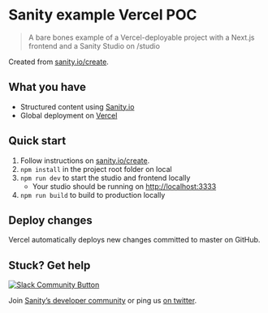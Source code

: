 # Sanity example Vercel POC

> A bare bones example of a Vercel-deployable project with a Next.js frontend and a Sanity Studio on /studio

Created from [sanity.io/create](https://www.sanity.io/create/?template=sanity-io%2Fsanity-template-vercel-poc).

## What you have

- Structured content using [Sanity.io](https://www.sanity.io)
- Global deployment on [Vercel](https://vercel.sh)

## Quick start

1. Follow instructions on [sanity.io/create](https://www.sanity.io/create/?template=sanity-io%2Fsanity-template-vercel-poc).
2. `npm install` in the project root folder on local
3. `npm run dev` to start the studio and frontend locally
   - Your studio should be running on [http://localhost:3333](http://localhost:3333)
4. `npm run build` to build to production locally

## Deploy changes

Vercel automatically deploys new changes committed to master on GitHub.

## Stuck? Get help

[![Slack Community Button](https://slack.sanity.io/badge.svg)](https://slack.sanity.io/)

Join [Sanity’s developer community](https://slack.sanity.io) or ping us [on twitter](https://twitter.com/sanity_io).
